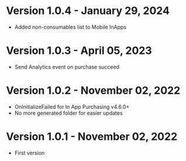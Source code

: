 ﻿# Version 1.0.4 - January 29, 2024
* Added non-consumables list to Mobile InApps 

# Version 1.0.3 - April 05, 2023
* Send Analytics event on purchase succeed

# Version 1.0.2 - November 02, 2022
* OnInitializeFailed for In App Purchasing v4.6.0+
* No more generated folder for easier updates

# Version 1.0.1 - November 02, 2022
* First version
